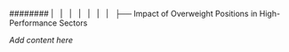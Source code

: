 ######## |   |   |   |   |   |   |   ├── Impact of Overweight Positions in High-Performance Sectors

*Add content here*